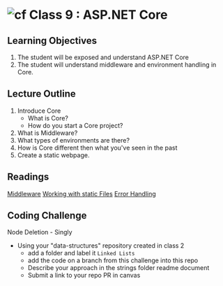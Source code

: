 ![cf](http://i.imgur.com/7v5ASc8.png) Class 9 : ASP.NET Core
=====================================

## Learning Objectives
1. The student will be exposed and understand ASP.NET Core
2. The student will understand middleware and environment handling in Core.

## Lecture Outline
1. Introduce Core
   - What is Core?
   - How do you start a Core project?
2. What is Middleware?
3. What types of environments are there?
4. How is Core different then what you've seen in the past
5. Create a static webpage.


## Readings
[Middleware](https://docs.microsoft.com/en-us/aspnet/core/fundamentals/middleware)
[Working with static Files](https://docs.microsoft.com/en-us/aspnet/core/fundamentals/static-files)
[Error Handling](https://docs.microsoft.com/en-us/aspnet/core/fundamentals/error-handling)

## Coding Challenge
Node Deletion - Singly
- Using your "data-structures" repository created in class  2
  - add a folder and label it `Linked Lists`
  - add the code on a branch from this challenge into this repo
  - Describe your approach in the strings folder readme document
  - Submit a link to your repo PR in canvas
